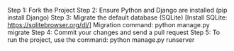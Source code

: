 Step 1: Fork the Project
Step 2: Ensure Python and Django are installed (pip install Django)
Step 3: Migrate the default database (SQLite) [Install SQLite: https://sqlitebrowser.org/dl/]
   Migration command: python manage.py migrate
Step 4: Commit your changes and send a pull request
Step 5: To run the project, use the command: python manage.py runserver

